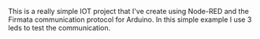 This is a really simple IOT project that I've create using Node-RED and the Firmata communication protocol for Arduino. In this simple example I use 3 leds to test the communication.
